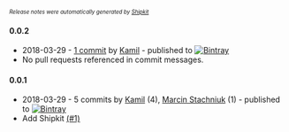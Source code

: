 <sup><sup>*Release notes were automatically generated by [Shipkit](http://shipkit.org/)*</sup></sup>

#### 0.0.2
 - 2018-03-29 - [1 commit](https://github.com/eximius313/bir1-api/compare/v0.0.1...v0.0.2) by [Kamil](https://github.com/eximius313) - published to [![Bintray](https://img.shields.io/badge/Bintray-0.0.2-green.svg)](https://bintray.com/eximius313/bir1-api/maven/0.0.2)
 - No pull requests referenced in commit messages.

#### 0.0.1
 - 2018-03-29 - 5 commits by [Kamil](https://github.com/eximius313) (4), [Marcin Stachniuk](https://github.com/mstachniuk) (1) - published to [![Bintray](https://img.shields.io/badge/Bintray-0.0.1-green.svg)](https://bintray.com/eximius313/bir1-api/maven/0.0.1)
 - Add Shipkit [(#1)](https://github.com/eximius313/bir1-api/pull/1)


